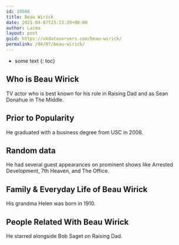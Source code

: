 ```yaml
---
id: 19566
title: Beau Wirick
date: 2021-04-07T23:13:29+00:00
author: Laima
layout: post
guid: https://ukdataservers.com/beau-wirick/
permalink: /04/07/beau-wirick/
---
```


* some text
{: toc}


## Who is Beau Wirick
                  
                  
                  
TV actor who is best known for his role in Raising Dad and as Sean Donahue in The Middle. 
                  
              
            
              
            
                
                
                
## Prior to Popularity
                  
                  
                  
He graduated with a business degree from USC in 2008.
                  
              
            
              
            
                
                
                
## Random data
                  
                  
                  
He had several guest appearances on prominent shows like Arrested Development, 7th Heaven, and The Office. 
                  
              
            
              
            
                
                
                
## Family & Everyday Life of Beau Wirick
                  
                  
                  
His grandma Helen was born in 1910. 
                  
              
            
              
            
                
                
                
## People Related With Beau Wirick
                  
                  
                  
He starred alongside Bob Saget on Raising Dad. 
                  
              
            
              
            
                
              
            
              
              
            
            
              
            
          
          
          